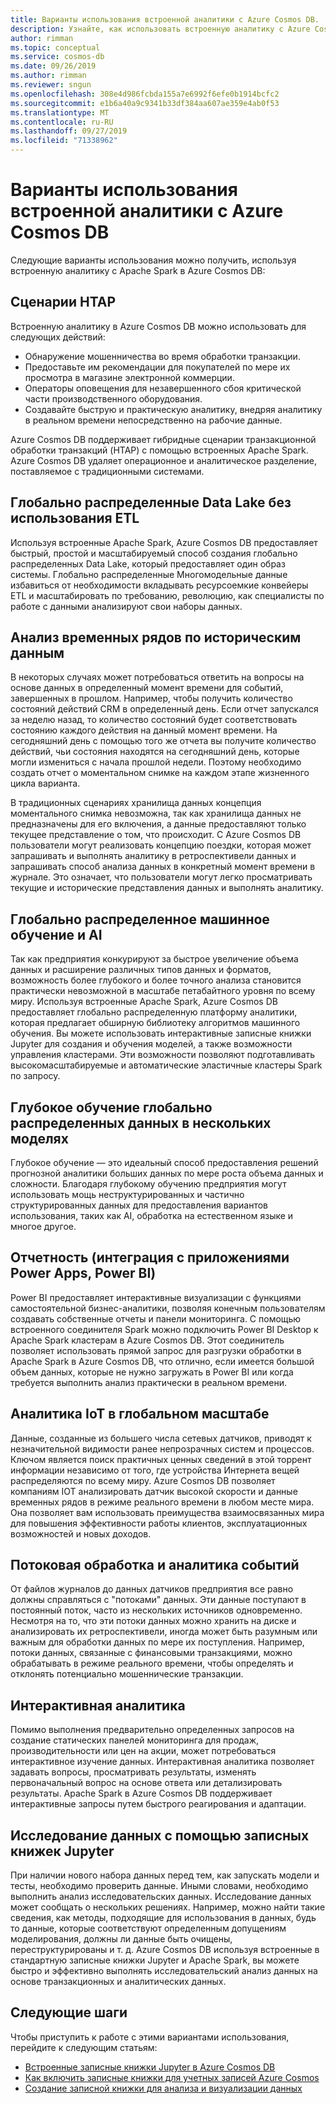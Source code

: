 ```yaml
---
title: Варианты использования встроенной аналитики с Azure Cosmos DB.
description: Узнайте, как использовать встроенную аналитику с Azure Cosmos DB в различных вариантах использования.
author: rimman
ms.topic: conceptual
ms.service: cosmos-db
ms.date: 09/26/2019
ms.author: rimman
ms.reviewer: sngun
ms.openlocfilehash: 308e4d986fcbda155a7e6992f6efe0b1914bcfc2
ms.sourcegitcommit: e1b6a40a9c9341b33df384aa607ae359e4ab0f53
ms.translationtype: MT
ms.contentlocale: ru-RU
ms.lasthandoff: 09/27/2019
ms.locfileid: "71338962"
---
```

# <a name="use-cases-for-built-in-analytics-with-azure-cosmos-db"></a>Варианты использования встроенной аналитики с Azure Cosmos DB

Следующие варианты использования можно получить, используя встроенную аналитику с Apache Spark в Azure Cosmos DB:

## <a name="htap-scenarios"></a>Сценарии HTAP

Встроенную аналитику в Azure Cosmos DB можно использовать для следующих действий:

* Обнаружение мошенничества во время обработки транзакции.
* Предоставьте им рекомендации для покупателей по мере их просмотра в магазине электронной коммерции.
* Операторы оповещения для незавершенного сбоя критической части производственного оборудования.
* Создавайте быструю и практическую аналитику, внедряя аналитику в реальном времени непосредственно на рабочие данные.

Azure Cosmos DB поддерживает гибридные сценарии транзакционной обработки транзакций (HTAP) с помощью встроенных Apache Spark. Azure Cosmos DB удаляет операционное и аналитическое разделение, поставляемое с традиционными системами.

## <a name="globally-distributed-data-lake-without-requiring-any-etl"></a>Глобально распределенные Data Lake без использования ETL

Используя встроенные Apache Spark, Azure Cosmos DB предоставляет быстрый, простой и масштабируемый способ создания глобально распределенных Data Lake, который предоставляет один образ системы. Глобально распределенные Многомодельные данные избавиться от необходимости вкладывать ресурсоемкие конвейеры ETL и масштабировать по требованию, революцию, как специалисты по работе с данными анализируют свои наборы данных.

## <a name="time-series-analytics-over-historic-data"></a>Анализ временных рядов по историческим данным

В некоторых случаях может потребоваться ответить на вопросы на основе данных в определенный момент времени для событий, завершенных в прошлом. Например, чтобы получить количество состояний действий CRM в определенный день. Если отчет запускался за неделю назад, то количество состояний будет соответствовать состоянию каждого действия на данный момент времени. На сегодняшний день с помощью того же отчета вы получите количество действий, чьи состояния находятся на сегодняшний день, которые могли измениться с начала прошлой недели. Поэтому необходимо создать отчет о моментальном снимке на каждом этапе жизненного цикла варианта.

В традиционных сценариях хранилища данных концепция моментального снимка невозможна, так как хранилища данных не предназначены для его включения, а данные предоставляют только текущее представление о том, что происходит. С Azure Cosmos DB пользователи могут реализовать концепцию поездки, которая может запрашивать и выполнять аналитику в ретроспективели данных и запрашивать способ анализа данных в конкретный момент времени в журнале. Это означает, что пользователи могут легко просматривать текущие и исторические представления данных и выполнять аналитику.

## <a name="globally-distributed-machine-learning-and-ai"></a>Глобально распределенное машинное обучение и AI

Так как предприятия конкурируют за быстрое увеличение объема данных и расширение различных типов данных и форматов, возможность более глубокого и более точного анализа становится практически невозможной в масштабе петабайтного уровня по всему миру. Используя встроенные Apache Spark, Azure Cosmos DB предоставляет глобально распределенную платформу аналитики, которая предлагает обширную библиотеку алгоритмов машинного обучения. Вы можете использовать интерактивные записные книжки Jupyter для создания и обучения моделей, а также возможности управления кластерами. Эти возможности позволяют подготавливать высокомасштабируемые и автоматические эластичные кластеры Spark по запросу.

## <a name="deep-learning-on-multi-model-globally-distributed-data"></a>Глубокое обучение глобально распределенных данных в нескольких моделях

Глубокое обучение — это идеальный способ предоставления решений прогнозной аналитики больших данных по мере роста объема данных и сложности. Благодаря глубокому обучению предприятия могут использовать мощь неструктурированных и частично структурированных данных для предоставления вариантов использования, таких как AI, обработка на естественном языке и многое другое.

## <a name="reporting-integrating-with-power-apps-power-bi"></a>Отчетность (интеграция с приложениями Power Apps, Power BI)

Power BI предоставляет интерактивные визуализации с функциями самостоятельной бизнес-аналитики, позволяя конечным пользователям создавать собственные отчеты и панели мониторинга. С помощью встроенного соединителя Spark можно подключить Power BI Desktop к Apache Spark кластерам в Azure Cosmos DB. Этот соединитель позволяет использовать прямой запрос для разгрузки обработки в Apache Spark в Azure Cosmos DB, что отлично, если имеется большой объем данных, которые не нужно загружать в Power BI или когда требуется выполнить анализ практически в реальном времени.

## <a name="iot-analytics-at-global-scale"></a>Аналитика IoT в глобальном масштабе

Данные, созданные из большего числа сетевых датчиков, приводят к незначительной видимости ранее непрозрачных систем и процессов. Ключом является поиск практичных ценных сведений в этой торрент информации независимо от того, где устройства Интернета вещей распределяются по всему миру. Azure Cosmos DB позволяет компаниям IOT анализировать датчик высокой скорости и данные временных рядов в режиме реального времени в любом месте мира. Она позволяет вам использовать преимущества взаимосвязанных мира для повышения эффективности работы клиентов, эксплуатационных возможностей и новых доходов.

## <a name="stream-processing-and-event-analytics"></a>Потоковая обработка и аналитика событий 

От файлов журналов до данных датчиков предприятия все равно должны справляться с "потоками" данных. Эти данные поступают в постоянный поток, часто из нескольких источников одновременно. Несмотря на то, что эти потоки данных можно хранить на диске и анализировать их ретроспективели, иногда может быть разумным или важным для обработки данных по мере их поступления. Например, потоки данных, связанные с финансовыми транзакциями, можно обрабатывать в режиме реального времени, чтобы определять и отклонять потенциально мошеннические транзакции.

## <a name="interactive-analytics"></a>Интерактивная аналитика

Помимо выполнения предварительно определенных запросов на создание статических панелей мониторинга для продаж, производительности или цен на акции, может потребоваться интерактивное изучение данных. Интерактивная аналитика позволяет задавать вопросы, просматривать результаты, изменять первоначальный вопрос на основе ответа или детализировать результаты. Apache Spark в Azure Cosmos DB поддерживает интерактивные запросы путем быстрого реагирования и адаптации.

## <a name="data-exploration-using-jupyter-notebooks"></a>Исследование данных с помощью записных книжек Jupyter

При наличии нового набора данных перед тем, как запускать модели и тесты, необходимо проверить данные. Иными словами, необходимо выполнить анализ исследовательских данных. Исследование данных может сообщать о нескольких решениях. Например, можно найти такие сведения, как методы, подходящие для использования в данных, будь то данные, которые соответствуют определенным допущениям моделирования, должны ли данные быть очищены, переструктурированы и т. д. Azure Cosmos DB используя встроенные в стандартную записные книжки Jupyter и Apache Spark, вы можете быстро и эффективно выполнять исследовательский анализ данных на основе транзакционных и аналитических данных.

## <a name="next-steps"></a>Следующие шаги

Чтобы приступить к работе с этими вариантами использования, перейдите к следующим статьям:

* [Встроенные записные книжки Jupyter в Azure Cosmos DB](cosmosdb-jupyter-notebooks.md)
* [Как включить записные книжки для учетных записей Azure Cosmos](enable-notebooks.md)
* [Создание записной книжки для анализа и визуализации данных](create-notebook-visualize-data.md)